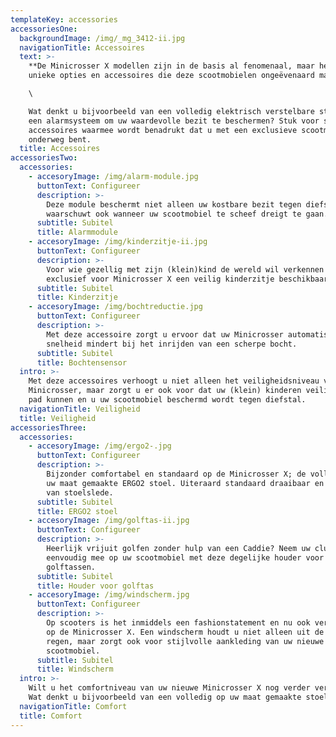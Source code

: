 ```yaml
---
templateKey: accessories
accessoriesOne:
  backgroundImage: /img/_mg_3412-ii.jpg
  navigationTitle: Accessoires
  text: >-
    **De Minicrosser X modellen zijn in de basis al fenomenaal, maar het zijn de
    unieke opties en accessoires die deze scootmobielen ongeëvenaard maken**. \

    \

    Wat denkt u bijvoorbeeld van een volledig elektrisch verstelbare stoel?  Of
    een alarmsysteem om uw waardevolle bezit te beschermen? Stuk voor stuk
    accessoires waarmee wordt benadrukt dat u met een exclusieve scootmobiel
    onderweg bent.
  title: Accessoires
accessoriesTwo:
  accessories:
    - accesoryImage: /img/alarm-module.jpg
      buttonText: Configureer
      description: >-
        Deze module beschermt niet alleen uw kostbare bezit tegen diefstal, maar
        waarschuwt ook wanneer uw scootmobiel te scheef dreigt te gaan.
      subtitle: Subitel
      title: Alarmmodule
    - accesoryImage: /img/kinderzitje-ii.jpg
      buttonText: Configureer
      description: >-
        Voor wie gezellig met zijn (klein)kind de wereld wil verkennen is er
        exclusief voor Minicrosser X een veilig kinderzitje beschikbaar.
      subtitle: Subitel
      title: Kinderzitje
    - accesoryImage: /img/bochtreductie.jpg
      buttonText: Configureer
      description: >-
        Met deze accessoire zorgt u ervoor dat uw Minicrosser automatisch
        snelheid mindert bij het inrijden van een scherpe bocht.
      subtitle: Subitel
      title: Bochtensensor
  intro: >-
    Met deze accessoires verhoogt u niet alleen het veiligheidsniveau van uw
    Minicrosser, maar zorgt u er ook voor dat uw (klein) kinderen veilig mee op
    pad kunnen en u uw scootmobiel beschermd wordt tegen diefstal.
  navigationTitle: Veiligheid
  title: Veiligheid
accessoriesThree:
  accessories:
    - accesoryImage: /img/ergo2-.jpg
      buttonText: Configureer
      description: >-
        Bijzonder comfortabel en standaard op de Minicrosser X; de volledig op
        uw maat gemaakte ERGO2 stoel. Uiteraard standaard draaibaar en voorzien
        van stoelslede.
      subtitle: Subitel
      title: ERGO2 stoel
    - accesoryImage: /img/golftas-ii.jpg
      buttonText: Configureer
      description: >-
        Heerlijk vrijuit golfen zonder hulp van een Caddie? Neem uw clubs
        eenvoudig mee op uw scootmobiel met deze degelijke houder voor
        golftassen.
      subtitle: Subitel
      title: Houder voor golftas
    - accesoryImage: /img/windscherm.jpg
      buttonText: Configureer
      description: >-
        Op scooters is het inmiddels een fashionstatement en nu ook verkrijgbaar
        op de Minicrosser X. Een windscherm houdt u niet alleen uit de wind en
        regen, maar zorgt ook voor stijlvolle aankleding van uw nieuwe
        scootmobiel.
      subtitle: Subitel
      title: Windscherm
  intro: >-
    Wilt u het comfortniveau van uw nieuwe Minicrosser X nog verder verhogen?
    Wat denkt u bijvoorbeeld van een volledig op uw maat gemaakte stoel!
  navigationTitle: Comfort
  title: Comfort
---
```


